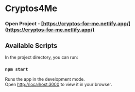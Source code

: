 # Cryptos4Me

### Open Project - [https://cryptos-for-me.netlify.app/](https://cryptos-for-me.netlify.app/)

## Available Scripts

In the project directory, you can run:

### `npm start`

Runs the app in the development mode.\
Open [http://localhost:3000](http://localhost:3000) to view it in your browser.
